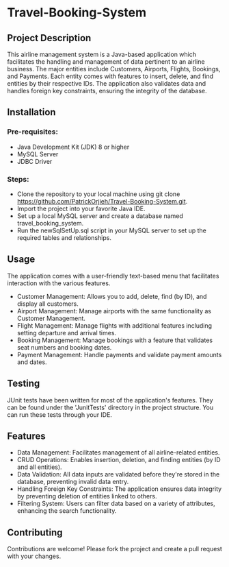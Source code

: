 # Travel-Booking-System

## Project Description
This airline management system is a Java-based application which facilitates the handling and management of data pertinent to an airline business. The major entities include Customers, Airports, Flights, Bookings, and Payments. Each entity comes with features to insert, delete, and find entities by their respective IDs. The application also validates data and handles foreign key constraints, ensuring the integrity of the database.

## Installation 
### Pre-requisites:

* Java Development Kit (JDK) 8 or higher
* MySQL Server
* JDBC Driver

### Steps:

* Clone the repository to your local machine using git clone <https://github.com/PatrickOrjieh/Travel-Booking-System.git>.
* Import the project into your favorite Java IDE.
* Set up a local MySQL server and create a database named travel_booking_system.
* Run the newSqlSetUp.sql script in your MySQL server to set up the required tables and relationships.

## Usage
The application comes with a user-friendly text-based menu that facilitates interaction with the various features.

* Customer Management: Allows you to add, delete, find (by ID), and display all customers.
* Airport Management: Manage airports with the same functionality as Customer Management.
* Flight Management: Manage flights with additional features including setting departure and arrival times.
* Booking Management: Manage bookings with a feature that validates seat numbers and booking dates.
* Payment Management: Handle payments and validate payment amounts and dates.

## Testing
JUnit tests have been written for most of the application's features. They can be found under the 'JunitTests' directory in the project structure. You can run these tests through your IDE.

## Features
* Data Management: Facilitates management of all airline-related entities.
* CRUD Operations: Enables insertion, deletion, and finding entities (by ID and all entities).
* Data Validation: All data inputs are validated before they're stored in the database, preventing invalid data entry.
* Handling Foreign Key Constraints: The application ensures data integrity by preventing deletion of entities linked to others.
* Filtering System: Users can filter data based on a variety of attributes, enhancing the search functionality.

## Contributing
Contributions are welcome! Please fork the project and create a pull request with your changes.
